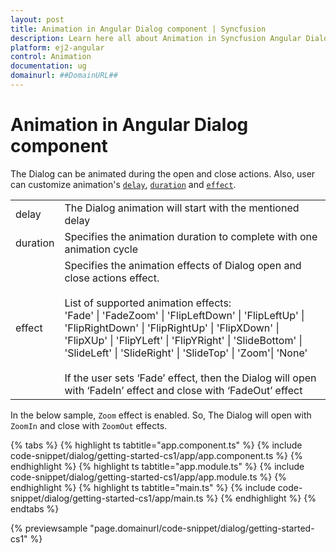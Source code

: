 ```yaml
---
layout: post
title: Animation in Angular Dialog component | Syncfusion
description: Learn here all about Animation in Syncfusion Angular Dialog component of Syncfusion Essential JS 2 and more.
platform: ej2-angular
control: Animation 
documentation: ug
domainurl: ##DomainURL##
---
```


# Animation in Angular Dialog component

The Dialog can be animated during the open and close actions. Also, user can
customize animation's [`delay`](https://ej2.syncfusion.com/angular/documentation/api/dialog/animationSettings/#delay),
[`duration`](https://ej2.syncfusion.com/angular/documentation/api/dialog/animationSettings/#duration)
and [`effect`](https://ej2.syncfusion.com/angular/documentation/api/dialog/animationSettings/#effect).

<!-- markdownlint-disable MD033 -->
<table>
<tr>
<td>
delay</td><td>
The Dialog animation will start with the mentioned delay</td></tr>
<tr>
<td>
duration</td><td>
Specifies the animation duration to complete with one animation cycle</td></tr>
<tr>
<td>
effect</td><td>
Specifies the animation effects of Dialog open and close actions effect.
<br /><br />
List of supported animation effects:
<br />
'Fade' | 'FadeZoom' | 'FlipLeftDown' | 'FlipLeftUp' | 'FlipRightDown' | 'FlipRightUp' | 'FlipXDown' |
'FlipXUp' | 'FlipYLeft' | 'FlipYRight' | 'SlideBottom' | 'SlideLeft' | 'SlideRight' | 'SlideTop' |
'Zoom'| 'None'
<br /><br />
If the user sets ‘Fade’ effect, then the Dialog will open with ‘FadeIn’ effect and close with ‘FadeOut’ effect
</td></tr>
</table>

In the below sample, `Zoom` effect is enabled. So, The Dialog will open with `ZoomIn`
and close with `ZoomOut` effects.

{% tabs %}
{% highlight ts tabtitle="app.component.ts" %}
{% include code-snippet/dialog/getting-started-cs1/app/app.component.ts %}
{% endhighlight %}
{% highlight ts tabtitle="app.module.ts" %}
{% include code-snippet/dialog/getting-started-cs1/app/app.module.ts %}
{% endhighlight %}
{% highlight ts tabtitle="main.ts" %}
{% include code-snippet/dialog/getting-started-cs1/app/main.ts %}
{% endhighlight %}
{% endtabs %}
  
{% previewsample "page.domainurl/code-snippet/dialog/getting-started-cs1" %}
